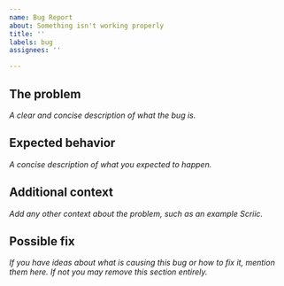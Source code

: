 ```yaml
---
name: Bug Report
about: Something isn't working properly
title: ''
labels: bug
assignees: ''

---
```


## The problem

*A clear and concise description of what the bug is.*

## Expected behavior

*A concise description of what you expected to happen.*

## Additional context

*Add any other context about the problem, such as an example Scriic.*

## Possible fix

*If you have ideas about what is causing this bug or how to fix it, mention them here. If not you may remove this section entirely.*
